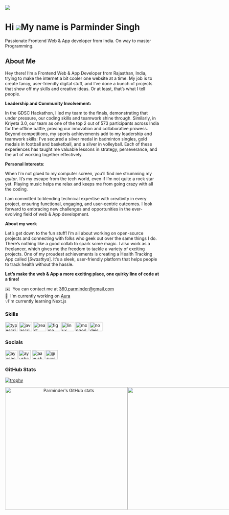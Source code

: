 
<img src="https://github.com/aayushchugh/aayushchugh/assets/69336518/e6736354-f6c6-4b84-b541-72ffc932814e" />

Hi ![](https://user-images.githubusercontent.com/18350557/176309783-0785949b-9127-417c-8b55-ab5a4333674e.gif)My name is Parminder Singh
===================================================================================================================================

Passionate Frontend Web & App developer from India. On way to master Programming.

## About Me

Hey there! I’m a Frontend Web & App Developer from Rajasthan, India, trying to make the internet a bit cooler one website at a time. My job is to create fancy, user-friendly digital stuff, and I’ve done a bunch of projects that show off my skills and creative ideas. Or at least, that’s what I tell people.

**Leadership and Community Involvement:**

In the GDSC Hackathon, I led my team to the finals, demonstrating that under pressure, our coding skills and teamwork shine through. Similarly, in Kriyeta 3.0, our team as one of the top 2 out of 573 participants across India for the offline battle, proving our innovation and collaborative prowess. Beyond competitions, my sports achievements add to my leadership and teamwork skills: I've secured a silver medal in badminton singles, gold medals in football and basketball, and a silver in volleyball. Each of these experiences has taught me valuable lessons in strategy, perseverance, and the art of working together effectively.


**Personal Interests:**

When I’m not glued to my computer screen, you’ll find me strumming my _guitar_. It’s my escape from the tech world, even if I’m not quite a rock star yet. Playing music helps me relax and keeps me from going crazy with all the coding.

I am committed to blending technical expertise with creativity in every project, ensuring functional, engaging, and user-centric outcomes. I look forward to embracing new challenges and opportunities in the ever-evolving field of web & App development.

**About my work**

Let’s get down to the fun stuff! I’m all about working on open-source projects and connecting with folks who geek out over the same things I do. There’s nothing like a good collab to spark some magic. I also work as a freelancer, which gives me the freedom to tackle a variety of exciting projects. One of my proudest achievements is creating a Health Tracking App called [_Swasthya_]. It’s a sleek, user-friendly platform that helps people to track health without the hassle.

**Let’s make the web & App a more exciting place, one quirky line of code at a time!**

 ✉️  You can contact me at [360.parminder@gmail.com](mailto:360.parminder@gmail.com)
 <br />
 🚀  I'm currently working on [Aura](https://github.com/360Parminder/Aura-Frontend)
 <br />
 💡I'm currently learning Next.js
<br>

### Skills

<div align="left">
  <img src="https://cdn.jsdelivr.net/gh/devicons/devicon/icons/typescript/typescript-plain.svg" height="30" width="42" alt="typescript logo"  />
  <img src="https://cdn.jsdelivr.net/gh/devicons/devicon/icons/javascript/javascript-original.svg" height="30" width="42" alt="javascript logo"  />
  <img src="https://cdn.jsdelivr.net/gh/devicons/devicon/icons/react/react-original.svg" height="30" width="42" alt="react logo"  />
  <img src="https://cdn.jsdelivr.net/gh/devicons/devicon/icons/figma/figma-original.svg" height="30" width="42" alt="figma logo"  />
  <img src="https://cdn.jsdelivr.net/gh/devicons/devicon/icons/linux/linux-original.svg" height="30" width="42" alt="linux logo"  />
  <img src="https://cdn.jsdelivr.net/gh/devicons/devicon/icons/mongodb/mongodb-original.svg" height="30" width="42" alt="mongodb logo"  />
  <img src="https://cdn.jsdelivr.net/gh/devicons/devicon/icons/nodejs/nodejs-original.svg" height="30" width="42" alt="nodejs logo"  />
</div>

### Socials

<p align="left"> <a href="https://x.com/360parminder" target="_blank"><img align="center" src="https://raw.githubusercontent.com/rahuldkjain/github-profile-readme-generator/master/src/images/icons/Social/twitter.svg" alt="ayushchugh2006" height="30" width="40" /></a>
<a href="https://www.linkedin.com/in/parminder-singh-storm/" target="blank"><img align="center" src="https://raw.githubusercontent.com/rahuldkjain/github-profile-readme-generator/master/src/images/icons/Social/linked-in-alt.svg" alt="ayushchugh2006" height="30" width="40" /></a>
<a href="https://www.instagram.com/360_parminder/" target="blank"><img align="center" src="https://raw.githubusercontent.com/rahuldkjain/github-profile-readme-generator/master/src/images/icons/Social/instagram.svg" alt="aayushchugh_" height="30" width="40" /></a>
<a href="https://medium.com/@360Parminder" target="blank"><img align="center" src="https://raw.githubusercontent.com/rahuldkjain/github-profile-readme-generator/master/src/images/icons/Social/medium.svg" alt="@ayushchugh2006" height="30" width="40" /></a></p>

### GitHub Stats

[![trophy](https://github-profile-trophy.vercel.app/?username=360Parminder)](https://github.com/ryo-ma/github-profile-trophy)

<div align="center">
  <div style="display: flex;">
    <img width="400" src="https://github-readme-stats.vercel.app/api?username=360Parminder&count_private=true&show_icons=true" alt="Parminder's GitHub stats" />
    
  <img width="401" src="https://streak-stats.demolab.com/?user=360Parminder&ring=5094F0&fire=5094F0&currStreakLabel=5094F0" />
  </div>
</div>
